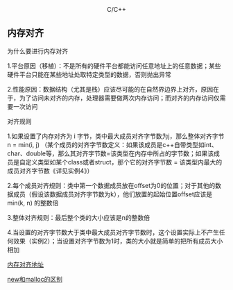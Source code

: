 <center>C/C++</center>

## 内存对齐

为什么要进行内存对齐

1.平台原因（移植）：不是所有的硬件平台都能访问任意地址上的任意数据；某些硬件平台只能在某些地址处取特定类型的数据，否则抛出异常

2.性能原因：数据结构（尤其是栈）应该尽可能的在自然界边界上对齐，原因在于，为了访问未对齐的内存，处理器需要做两次内存访问；而对齐的内存访问仅需要一次访问

对齐规则

1.如果设置了内存对齐为 i 字节，类中最大成员对齐字节数为j，那么整体对齐字节n = min(i, j)  （某个成员的对齐字节数定义：如果该成员是c++自带类型如int、char、double等，那么其对齐字节数=该类型在内存中所占的字节数；如果该成员是自定义类型如某个class或者struct，那个它的对齐字节数 = 该类型内最大的成员对齐字节数《详见实例4》）

2.每个成员对齐规则：类中第一个数据成员放在offset为0的位置；对于其他的数据成员（假设该数据成员对齐字节数为k），他们放置的起始位置offset应该是 min(k, n) 的整数倍

3.整体对齐规则：最后整个类的大小应该是n的整数倍

4.当设置的对齐字节数大于类中最大成员对齐字节数时，这个设置实际上不产生任何效果（实例2）；当设置对齐字节数为1时，类的大小就是简单的把所有成员大小相加

[内存对齐地址](http://www.cnblogs.com/TenosDoIt/p/3590491.html)

[new和malloc的区别](http://www.cnblogs.com/QG-whz/p/5140930.html)